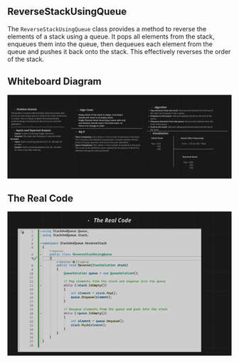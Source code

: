 ﻿## ReverseStackUsingQueue

The `ReverseStackUsingQueue` class provides a method to reverse the elements of a stack using a queue. It pops all elements from the stack, enqueues them into the queue, then dequeues each element from the queue and pushes it back onto the stack. This effectively reverses the order of the stack.

## Whiteboard Diagram

![ReverseStackUsingQueue](assets/ReverseStackUsingQueueWB.PNG)

## The Real Code

![The Real Code](assets/ReverseStackUsingQueueRealCode.PNG)